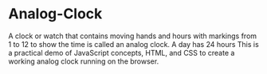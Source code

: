 # Analog-Clock
A clock or watch that contains moving hands and hours with markings from 1 to 12 to show the time is called an analog clock. A day has 24 hours
This is a practical demo of JavaScript concepts, HTML, and CSS to create a working analog clock running on the browser.
